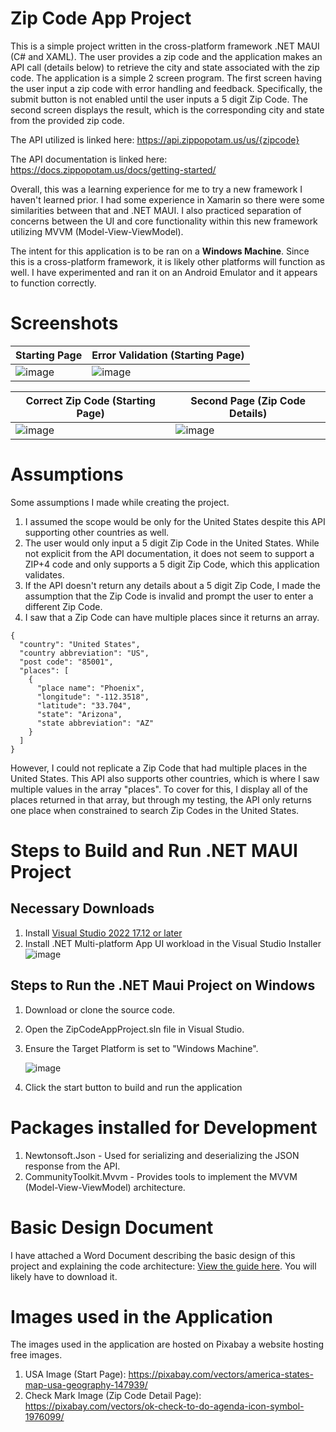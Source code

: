 # Zip Code App Project
This is a simple project written in the cross-platform framework .NET MAUI (C# and XAML). The user provides a zip code and the application makes an API call (details below) to retrieve the city and state associated with the zip code. The application is a simple 2 screen program. The first screen having the user input a zip code with error handling and feedback. Specifically, the submit button is not enabled until the user inputs a 5 digit Zip Code. The second screen displays the result, which is the corresponding city and state from the provided zip code.

The API utilized is linked here: https://api.zippopotam.us/us/{zipcode}

The API documentation is linked here: https://docs.zippopotam.us/docs/getting-started/

Overall, this was a learning experience for me to try a new framework I haven't learned prior. I had some experience in Xamarin so there were some similarities between that and .NET MAUI. I also practiced separation of concerns between the UI and core functionality within this new framework utilizing  MVVM (Model-View-ViewModel).

The intent for this application is to be ran on a **Windows Machine**. Since this is a cross-platform framework, it is likely other platforms will function as well. I have experimented and ran it on an Android Emulator and it appears to function correctly.

# Screenshots
| Starting Page  | Error Validation (Starting Page) |
| ------------- | ------------- |
| ![image](https://github.com/user-attachments/assets/5c9d71cb-e781-4b18-80f5-ca9ab0bc0b3a)| ![image](https://github.com/user-attachments/assets/e756b77f-7117-4bc5-b4ce-168e277dcdb9)|

| Correct Zip Code (Starting Page)  | Second Page (Zip Code Details) |
| ------------- | ------------- |
 ![image](https://github.com/user-attachments/assets/e3002e8a-c66b-4d87-9277-a95eaf55562d)| ![image](https://github.com/user-attachments/assets/e41f8062-bdeb-4ec3-89b8-5793dfa22ee7)

# Assumptions
Some assumptions I made while creating the project.
1. I assumed the scope would be only for the United States despite this API supporting other countries as well.
1. The user would only input a 5 digit Zip Code in the United States. While not explicit from the API documentation, it does not seem to support a ZIP+4 code and only supports a 5 digit Zip Code, which this application validates.
2. If the API doesn't return any details about a 5 digit Zip Code, I made the assumption that the Zip Code is invalid and prompt the user to enter a different Zip Code.
3. I saw that a Zip Code can have multiple places since it returns an array.
```   
{
  "country": "United States",
  "country abbreviation": "US",
  "post code": "85001",
  "places": [
    {
      "place name": "Phoenix",
      "longitude": "-112.3518",
      "latitude": "33.704",
      "state": "Arizona",
      "state abbreviation": "AZ"
    }
  ]
}
```
However, I could not replicate a Zip Code that had multiple places in the United States. This API also supports other countries, which is where I saw multiple values in the array "places". To cover for this, I display all of the places returned in that array, but through my testing, the API only returns one place when constrained to search Zip Codes in the United States.

# Steps to Build and Run .NET MAUI Project
## Necessary Downloads
1. Install [Visual Studio 2022 17.12 or later](https://visualstudio.microsoft.com/vs/)
2. Install .NET Multi-platform App UI workload in the Visual Studio Installer
![image](https://github.com/user-attachments/assets/03613f37-7c61-4c45-8695-adf0425b317b)

## Steps to Run the .NET Maui Project on Windows
1. Download or clone the source code.
2. Open the ZipCodeAppProject.sln file in Visual Studio.
3. Ensure the Target Platform is set to "Windows Machine".

   ![image](https://github.com/user-attachments/assets/0ca144bd-e4da-4aaf-afd9-984ad8718415)

4. Click the start button to build and run the application

# Packages installed for Development
1. Newtonsoft.Json - Used for serializing and deserializing the JSON response from the API.
2. CommunityToolkit.Mvvm - Provides tools to implement the MVVM (Model-View-ViewModel) architecture.

# Basic Design Document
I have attached a Word Document describing the basic design of this project and explaining the code architecture: [View the guide here](Basic%20Design%20Document.docx). You will likely have to download it.

# Images used in the Application
The images used in the application are hosted on Pixabay a website hosting free images.

1. USA Image (Start Page): https://pixabay.com/vectors/america-states-map-usa-geography-147939/
2. Check Mark Image (Zip Code Detail Page): https://pixabay.com/vectors/ok-check-to-do-agenda-icon-symbol-1976099/
